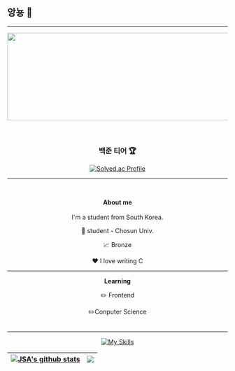 ## 앙뇽 👋
<hr>
<div align="center">
  <a href="https://github.com/devxb/gitanimals">
    <img src="https://render.gitanimals.org/lines/{SUN-AAA}?pet-id=1" width="2000" height="200"/>
  </a>
</div>

<br>
<br>

<div align="center">
  <h3>백준 티어 🏆</h3>
  <a href="https://solved.ac/profile/sunna0626">
    <img src="https://mazassumnida.wtf/api/generate_badge?boj=sunna0626" alt="Solved.ac Profile" />
  </a>
</div>

<hr>
<br />

<div align="center">
  
  **About me**
  <br>
  <br>
  I'm a student from South Korea.
  <br>

💼 student - Chosun Univ.

📈 Bronze

❤️ I love writing C

<hr>

**Learning**

✏️ Frontend

✏️Conputer Science
<br>
<br>
<hr>

[![My Skills](https://skillicons.dev/icons?i=js,html,css,c,py)](https://skillicons.dev)

| <a href="https://github.com/SUN-AAA/github-readme-stats"><img align="center" src="https://github-readme-stats.vercel.app/api?username=SUN-AAA&show_icons=true&include_all_commits=true&theme=buefy&hide_border=true" alt="JSA's github stats" /></a> | <a href="https://github.com/SUN-AAA/github-readme-stats"><img align="center" src="https://github-readme-stats.vercel.app/api/top-langs/?username=SUN-AAA&layout=compact&theme=buefy&hide_border=true" /></a> |
| ---------------------------------------------------------------------------------------------------------------------------------------------------------------------------------------------------------------------------------------------------- | ------------------------------------------------------------------------------------------------------------------------------------------------------------------------------------------------------------ |
</div>



